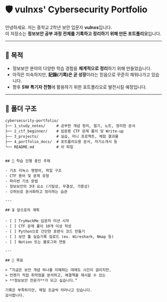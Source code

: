 # 🛡️ vulnxs' Cybersecurity Portfolio

안녕하세요. 저는 중학교 2학년 보안 입문자 **vulnxs**입니다.  
이 저장소는 **정보보안 공부 과정 전체를 기록하고 정리하기 위해 만든 포트폴리오**입니다.

---

## 📌 목적

- 정보보안 분야의 다양한 학습 경험을 **체계적으로 정리**하기 위해 만들었습니다.
- 아직은 미숙하지만, **記錄(기록)은 곧 성장**이라는 믿음으로 꾸준히 채워나가고 있습니다.
- 향후 **SW 특기자 전형**에 활용하기 위한 포트폴리오로 발전시킬 예정입니다.

---

## 📁 폴더 구조

```plaintext
cybersecurity-portfolio/
├── 1_study_notes/     # 공부한 개념 정리, 필기, 노트, 정리한 문서
├── 2_ctf_beginner/    # 입문용 CTF 문제 풀이 및 Write-up
├── 3_projects/        # 실습, 미니 프로젝트, 체험 결과물
├── 4_portfolio_docs/  # 포트폴리오용 문서, 자기소개서 등
└── README.md          # 이 파일


## 🧠 학습 진행 중인 주제

- 기초 리눅스 명령어, 파일 구조
- CTF 용어 및 문제 유형
- 파이썬 기초 문법
- 정보보안의 3대 요소 (기밀성, 무결성, 가용성)
- 깃허브로 문서화하고 정리하는 습관

---

## ⏳ 앞으로의 계획

- [ ] TryHackMe 입문자 미션 시작
- [ ] CTF 문제 풀이 10개 이상 작성
- [ ] Python으로 간단한 포렌식 코드 만들기
- [ ] 보안 툴 실습기록 업로드 (ex. Wireshark, Nmap 등)
- [ ] Notion 또는 블로그와 연동

---

## 🌱 목표

> “지금은 보안 개념 하나를 이해하는 데에도 시간이 걸리지만,  
> 언젠가 직접 취약점을 분석하고, 해결책을 제시할 수 있는  
> **정보보안 전문가**가 되고 싶습니다.”

기록은 부족하지만, 매일 조금씩 자라나고 있습니다.  
감사합니다.

